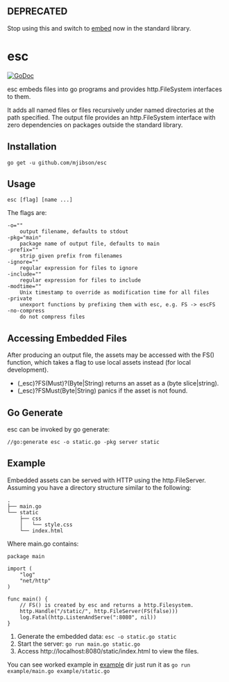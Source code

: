 ## DEPRECATED

Stop using this and switch to [embed](https://pkg.go.dev/embed) now in the standard library.

# esc

[![GoDoc](https://godoc.org/github.com/mjibson/esc?status.svg)](https://godoc.org/github.com/mjibson/esc)

esc embeds files into go programs and provides http.FileSystem interfaces
to them.

It adds all named files or files recursively under named directories at the
path specified. The output file provides an http.FileSystem interface with
zero dependencies on packages outside the standard library.

## Installation

`go get -u github.com/mjibson/esc`

## Usage

`esc [flag] [name ...]`

The flags are:

```
-o=""
	output filename, defaults to stdout
-pkg="main"
	package name of output file, defaults to main
-prefix=""
	strip given prefix from filenames
-ignore=""
	regular expression for files to ignore
-include=""
	regular expression for files to include
-modtime=""
	Unix timestamp to override as modification time for all files
-private
	unexport functions by prefixing them with esc, e.g. FS -> escFS
-no-compress
	do not compress files
```

## Accessing Embedded Files

After producing an output file, the assets may be accessed with the FS()
function, which takes a flag to use local assets instead (for local
development).

 * (_esc)?FS(Must)?(Byte|String) returns an asset as a (byte slice|string).
 * (_esc)?FSMust(Byte|String) panics if the asset is not found.

## Go Generate

esc can be invoked by go generate:

`//go:generate esc -o static.go -pkg server static`

## Example

Embedded assets can be served with HTTP using the http.FileServer.
Assuming you have a directory structure similar to the following:

```
.
├── main.go
└── static
    ├── css
    │   └── style.css
    └── index.html
```

Where main.go contains:

```
package main

import (
	"log"
	"net/http"
)

func main() {
	// FS() is created by esc and returns a http.Filesystem.
	http.Handle("/static/", http.FileServer(FS(false)))
	log.Fatal(http.ListenAndServe(":8080", nil))
}

```

1. Generate the embedded data:
	`esc -o static.go static`
2. Start the server:
	`go run main.go static.go`
3. Access http://localhost:8080/static/index.html to view the files.

You can see worked example in [example](example) dir
just run it as
`go run example/main.go example/static.go`
